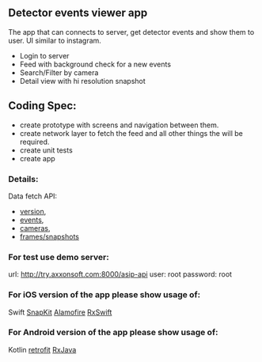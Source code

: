 ## Detector events viewer app 

The app that can connects to server, get detector events and show them to user.
UI similar to instagram. 
* Login to server
* Feed with background check for a new events
* Search/Filter by camera
* Detail view with hi resolution snapshot

## Coding Spec:
* create prototype with screens and navigation between them.
* create network layer to fetch the feed and all other things the will be required.
* create unit tests
* create app

### Details:
Data fetch API: 
* [version](https://doc.axxonsoft.com/confluence/display/next45en/Get+info+about+Server+version),
* [events](https://doc.axxonsoft.com/confluence/display/next45en/Get+list+of+detection+tools+events), 
* [cameras](https://doc.axxonsoft.com/confluence/pages/viewpage.action?pageId=184378390),
* [frames/snapshots](https://doc.axxonsoft.com/confluence/display/next45en/Review+video+footage+by+frame)

### For test use demo server:
url: http://try.axxonsoft.com:8000/asip-api
user: root
password: root

### For iOS version of the app please show usage of:
Swift
[SnapKit](https://github.com/SnapKit/SnapKit)
[Alamofire](https://github.com/Alamofire/Alamofire)
[RxSwift](https://github.com/ReactiveX/RxSwift)

### For Android version of the app please show usage of:
Kotlin
[retrofit](https://github.com/square/retrofit)
[RxJava](https://github.com/ReactiveX/RxJava)
